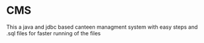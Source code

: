 # CMS
This a java and jdbc based canteen managment system with easy steps and .sql files for faster running of the files
